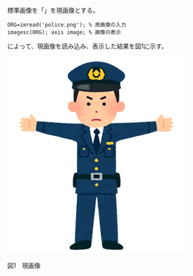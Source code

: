 標準画像を「」を現画像とする。

`ORG=imread('police.png'); % 原画像の入力`  
`imagesc(ORG); axis image; % 画像の表示`

によって、現画像を読み込み、表示した結果を図1に示す。

![現画像](police.png)

図1　現画像
